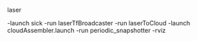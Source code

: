 laser

-launch sick
-run laserTfBroadcaster
-run laserToCloud
-launch cloudAssembler.launch
-run periodic_snapshotter
-rviz

